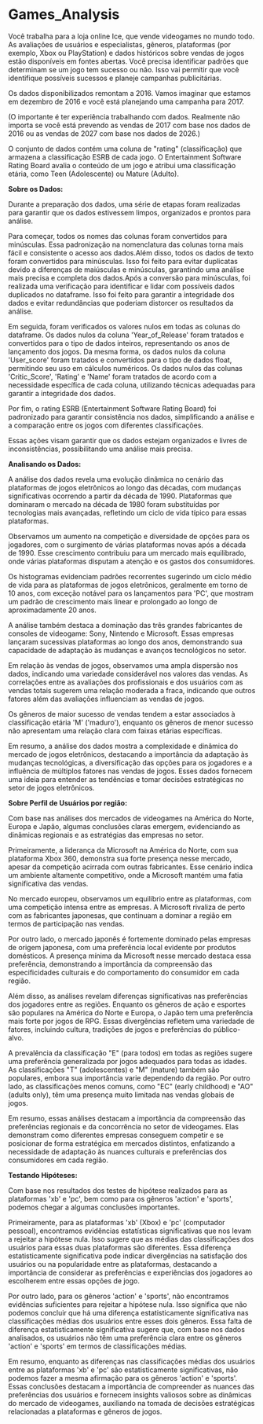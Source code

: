 # Games_Analysis

Você trabalha para a loja online Ice, que vende videogames no mundo todo. As avaliações de usuários e especialistas, gêneros, plataformas (por exemplo, Xbox ou PlayStation) e dados históricos sobre vendas de jogos estão disponíveis em fontes abertas. Você precisa identificar padrões que determinam se um jogo tem sucesso ou não. Isso vai permitir que você identifique possíveis sucessos e planeje campanhas publicitárias.

Os dados disponibilizados remontam a 2016. Vamos imaginar que estamos em dezembro de 2016 e você está planejando uma campanha para 2017.

(O importante é ter experiência trabalhando com dados. Realmente não importa se você está prevendo as vendas de 2017 com base nos dados de 2016 ou as vendas de 2027 com base nos dados de 2026.)

O conjunto de dados contém uma coluna de "rating" (classificação) que armazena a classificação ESRB de cada jogo. O Entertainment Software Rating Board avalia o conteúdo de um jogo e atribui uma classificação etária, como Teen (Adolescente) ou Mature (Adulto).

**Sobre os Dados:**

Durante a preparação dos dados, uma série de etapas foram realizadas para garantir que os dados estivessem limpos, organizados e prontos para análise.

Para começar, todos os nomes das colunas foram convertidos para minúsculas. Essa padronização na nomenclatura das colunas torna mais fácil e consistente o acesso aos dados.Além disso, todos os dados de texto foram convertidos para minúsculas. Isso foi feito para evitar duplicatas devido a diferenças de maiúsculas e minúsculas, garantindo uma análise mais precisa e completa dos dados.Após a conversão para minúsculas, foi realizada uma verificação para identificar e lidar com possíveis dados duplicados no dataframe. Isso foi feito para garantir a integridade dos dados e evitar redundâncias que poderiam distorcer os resultados da análise.

Em seguida, foram verificados os valores nulos em todas as colunas do dataframe. Os dados nulos da coluna 'Year_of_Release' foram tratados e convertidos para o tipo de dados inteiros, representando os anos de lançamento dos jogos. Da mesma forma, os dados nulos da coluna 'User_score' foram tratados e convertidos para o tipo de dados float, permitindo seu uso em cálculos numéricos.
Os dados nulos das colunas 'Critic_Score', 'Rating' e 'Name' foram tratados de acordo com a necessidade específica de cada coluna, utilizando técnicas adequadas para garantir a integridade dos dados.

Por fim, o rating ESRB (Entertainment Software Rating Board) foi padronizado para garantir consistência nos dados, simplificando a análise e a comparação entre os jogos com diferentes classificações.

Essas ações visam garantir que os dados estejam organizados e livres de inconsistências, possibilitando uma análise mais precisa.


**Analisando os Dados:**

A análise dos dados revela uma evolução dinâmica no cenário das plataformas de jogos eletrônicos ao longo das décadas, com mudanças significativas ocorrendo a partir da década de 1990. Plataformas que dominaram o mercado na década de 1980 foram substituídas por tecnologias mais avançadas, refletindo um ciclo de vida típico para essas plataformas.

Observamos um aumento na competição e diversidade de opções para os jogadores, com o surgimento de várias plataformas novas após a década de 1990. Esse crescimento contribuiu para um mercado mais equilibrado, onde várias plataformas disputam a atenção e os gastos dos consumidores.

Os histogramas evidenciam padrões recorrentes sugerindo um ciclo médio de vida para as plataformas de jogos eletrônicos, geralmente em torno de 10 anos, com exceção notável para os lançamentos para 'PC', que mostram um padrão de crescimento mais linear e prolongado ao longo de aproximadamente 20 anos.

A análise também destaca a dominação das três grandes fabricantes de consoles de videogame: Sony, Nintendo e Microsoft. Essas empresas lançaram sucessivas plataformas ao longo dos anos, demonstrando sua capacidade de adaptação às mudanças e avanços tecnológicos no setor.

Em relação às vendas de jogos, observamos uma ampla dispersão nos dados, indicando uma variedade considerável nos valores das vendas. As correlações entre as avaliações dos profissionais e dos usuários com as vendas totais sugerem uma relação moderada a fraca, indicando que outros fatores além das avaliações influenciam as vendas de jogos.

Os gêneros de maior sucesso de vendas tendem a estar associados à classificação etária 'M' ('maduro'), enquanto os gêneros de menor sucesso não apresentam uma relação clara com faixas etárias específicas.

Em resumo, a análise dos dados mostra a complexidade e dinâmica do mercado de jogos eletrônicos, destacando a importância da adaptação às mudanças tecnológicas, a diversificação das opções para os jogadores e a influência de múltiplos fatores nas vendas de jogos. Esses dados fornecem uma ideia para entender as tendências e tomar decisões estratégicas no setor de jogos eletrônicos.

**Sobre Perfil de Usuários por região:**

Com base nas análises dos mercados de videogames na América do Norte, Europa e Japão, algumas conclusões claras emergem, evidenciando as dinâmicas regionais e as estratégias das empresas no setor.

Primeiramente, a liderança da Microsoft na América do Norte, com sua plataforma Xbox 360, demonstra sua forte presença nesse mercado, apesar da competição acirrada com outras fabricantes. Esse cenário indica um ambiente altamente competitivo, onde a Microsoft mantém uma fatia significativa das vendas.

No mercado europeu, observamos um equilíbrio entre as plataformas, com uma competição intensa entre as empresas. A Microsoft rivaliza de perto com as fabricantes japonesas, que continuam a dominar a região em termos de participação nas vendas.

Por outro lado, o mercado japonês é fortemente dominado pelas empresas de origem japonesa, com uma preferência local evidente por produtos domésticos. A presença mínima da Microsoft nesse mercado destaca essa preferência, demonstrando a importância da compreensão das especificidades culturais e do comportamento do consumidor em cada região.

Além disso, as análises revelam diferenças significativas nas preferências dos jogadores entre as regiões. Enquanto os gêneros de ação e esportes são populares na América do Norte e Europa, o Japão tem uma preferência mais forte por jogos de RPG. Essas divergências refletem uma variedade de fatores, incluindo cultura, tradições de jogos e preferências do público-alvo.

A prevalência da classificação "E" (para todos) em todas as regiões sugere uma preferência generalizada por jogos adequados para todas as idades. As classificações "T" (adolescentes) e "M" (mature) também são populares, embora sua importância varie dependendo da região. Por outro lado, as classificações menos comuns, como "EC" (early childhood) e "AO" (adults only), têm uma presença muito limitada nas vendas globais de jogos.

Em resumo, essas análises destacam a importância da compreensão das preferências regionais e da concorrência no setor de videogames. Elas demonstram como diferentes empresas conseguem competir e se posicionar de forma estratégica em mercados distintos, enfatizando a necessidade de adaptação às nuances culturais e preferências dos consumidores em cada região.

**Testando Hipóteses:**

Com base nos resultados dos testes de hipótese realizados para as plataformas 'xb' e 'pc', bem como para os gêneros 'action' e 'sports', podemos chegar a algumas conclusões importantes.

Primeiramente, para as plataformas 'xb' (Xbox) e 'pc' (computador pessoal), encontramos evidências estatísticas significativas que nos levam a rejeitar a hipótese nula. Isso sugere que as médias das classificações dos usuários para essas duas plataformas são diferentes. Essa diferença estatisticamente significativa pode indicar divergências na satisfação dos usuários ou na popularidade entre as plataformas, destacando a importância de considerar as preferências e experiências dos jogadores ao escolherem entre essas opções de jogo.

Por outro lado, para os gêneros 'action' e 'sports', não encontramos evidências suficientes para rejeitar a hipótese nula. Isso significa que não podemos concluir que há uma diferença estatisticamente significativa nas classificações médias dos usuários entre esses dois gêneros. Essa falta de diferença estatisticamente significativa sugere que, com base nos dados analisados, os usuários não têm uma preferência clara entre os gêneros 'action' e 'sports' em termos de classificações médias.

Em resumo, enquanto as diferenças nas classificações médias dos usuários entre as plataformas 'xb' e 'pc' são estatisticamente significativas, não podemos fazer a mesma afirmação para os gêneros 'action' e 'sports'. Essas conclusões destacam a importância de compreender as nuances das preferências dos usuários e fornecem insights valiosos sobre as dinâmicas do mercado de videogames, auxiliando na tomada de decisões estratégicas relacionadas a plataformas e gêneros de jogos.
